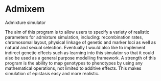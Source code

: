 Admixem
==========

Admixture simulator

The aim of this program is to allow users to specify a variety of realistic parameters for admixture simulation, including: recombination rates, chromosomal layout, physical linkage of genetic and marker loci as well as natural and sexual selection. Eventually I would also like to implement indirect genetic effects such as learning into this simulator so that it could also be used as a general purpose modelling framework. A strength of this program is the ability to map genotypes to phenotypes by using any mathematical operations, not limited to additive effects. This makes simulation of epistasis easy and more realistic.

